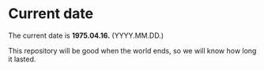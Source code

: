 # Current date

The current date is **1975.04.16.** (YYYY.MM.DD.)

This repository will be good when the world ends, so we will know how long it lasted.